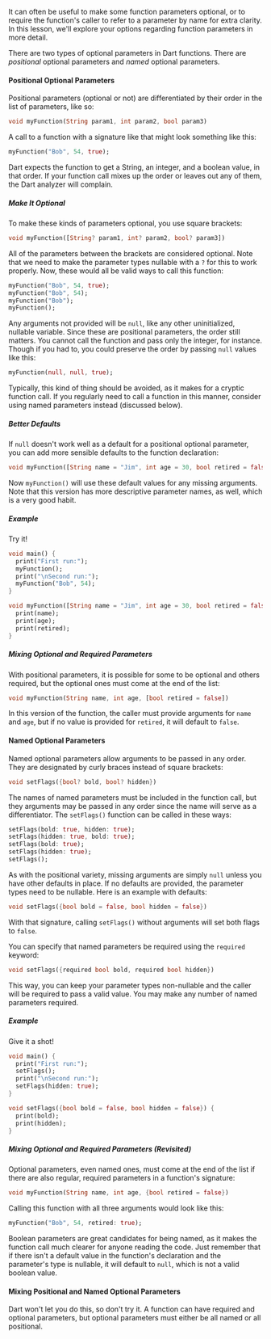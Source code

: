 It can often be useful to make some function parameters optional, or to require the function's caller to refer to a parameter by name for extra clarity. In this lesson, we'll explore your options regarding function parameters in more detail.

There are two types of optional parameters in Dart functions. There are *positional* optional parameters and *named* optional parameters.

#### Positional Optional Parameters

Positional parameters (optional or not) are differentiated by their order in the list of parameters, like so:

```dart
void myFunction(String param1, int param2, bool param3)
```

A call to a function with a signature like that might look something like this:

```dart
myFunction("Bob", 54, true);
```

Dart expects the function to get a String, an integer, and a boolean value, in that order. If your function call mixes up the order or leaves out any of them, the Dart analyzer will complain.

##### Make It Optional

To make these kinds of parameters optional, you use square brackets:

```dart
void myFunction([String? param1, int? param2, bool? param3])
```

All of the parameters between the brackets are considered optional. Note that we need to make the parameter types nullable with a `?` for this to work properly. Now, these would all be valid ways to call this function:

```dart
myFunction("Bob", 54, true);
myFunction("Bob", 54);
myFunction("Bob");
myFunction();
```

Any arguments not provided will be `null`, like any other uninitialized, nullable variable. Since these are positional parameters, the order still matters. You cannot call the function and pass only the integer, for instance. Though if you had to, you could preserve the order by passing `null` values like this:

```dart
myFunction(null, null, true);
```

Typically, this kind of thing should be avoided, as it makes for a cryptic function call. If you regularly need to call a function in this manner, consider using named parameters instead (discussed below).

##### Better Defaults

If `null` doesn't work well as a default for a positional optional parameter, you can add more sensible defaults to the function declaration:

```dart
void myFunction([String name = "Jim", int age = 30, bool retired = false])
```

Now `myFunction()` will use these default values for any missing arguments. Note that this version has more descriptive parameter names, as well, which is a very good habit.

##### Example

Try it!

```dart
void main() {
  print("First run:");
  myFunction();
  print("\nSecond run:");
  myFunction("Bob", 54);
}

void myFunction([String name = "Jim", int age = 30, bool retired = false]) {
  print(name);
  print(age);
  print(retired);
}
```

##### Mixing Optional and Required Parameters

With positional parameters, it is possible for some to be optional and others required, but the optional ones must come at the end of the list:

```dart
void myFunction(String name, int age, [bool retired = false])
```

In this version of the function, the caller must provide arguments for `name` and `age`, but if no value is provided for `retired`, it will default to `false`.

#### Named Optional Parameters

Named optional parameters allow arguments to be passed in any order. They are designated by curly braces instead of square brackets:

```dart
void setFlags({bool? bold, bool? hidden})
```

The names of named parameters must be included in the function call, but they arguments may be passed in any order since the name will serve as a differentiator. The `setFlags()` function can be called in these ways:

```dart
setFlags(bold: true, hidden: true);
setFlags(hidden: true, bold: true);
setFlags(bold: true);
setFlags(hidden: true);
setFlags();
```

As with the positional variety, missing arguments are simply `null` unless you have other defaults in place. If no defaults are provided, the parameter types need to be nullable. Here is an example with defaults:

```dart
void setFlags({bool bold = false, bool hidden = false})
```

With that signature, calling `setFlags()` without arguments will set both flags to `false`.

You can specify that named parameters be required using the `required` keyword:

```dart
void setFlags({required bool bold, required bool hidden})
```

This way, you can keep your parameter types non-nullable and the caller will be required to pass a valid value. You may make any number of named parameters required.

##### Example

Give it a shot!

```dart
void main() {
  print("First run:");
  setFlags();
  print("\nSecond run:");
  setFlags(hidden: true);
}

void setFlags({bool bold = false, bool hidden = false}) {
  print(bold);
  print(hidden);
}
```

##### Mixing Optional and Required Parameters (Revisited)

Optional parameters, even named ones, must come at the end of the list if there are also regular, required parameters in a function's signature:

```dart
void myFunction(String name, int age, {bool retired = false})
```

Calling this function with all three arguments would look like this:

```dart
myFunction("Bob", 54, retired: true);
```

Boolean parameters are great candidates for being named, as it makes the function call much clearer for anyone reading the code. Just remember that if there isn't a default value in the function's declaration and the parameter's type is nullable, it will default to `null`, which is not a valid boolean value.

#### Mixing Positional and Named Optional Parameters

Dart won't let you do this, so don't try it. A function can have required and optional parameters, but optional parameters must either be all named or all positional.